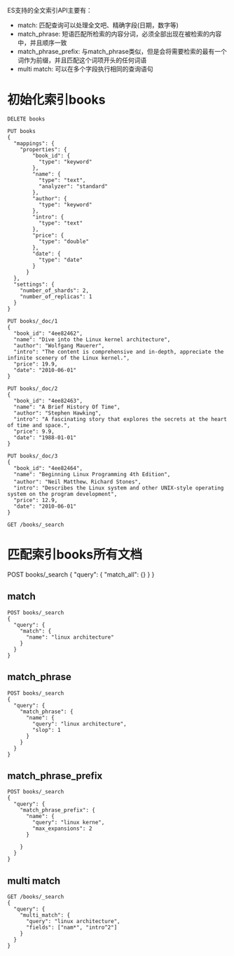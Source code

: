 

ES支持的全文索引API主要有：
- match: 匹配查询可以处理全文吧、精确字段(日期，数字等)
- match_phrase: 短语匹配所检索的内容分词，必须全部出现在被检索的内容中，并且顺序一致
- match_phrase_prefix: 与match_phrase类似，但是会将需要检索的最有一个词作为前缀，并且匹配这个词项开头的任何词语
- multi match: 可以在多个字段执行相同的查询语句


# 初始化索引books
```
DELETE books

PUT books
{
  "mappings": {
    "properties": {
        "book_id": {
          "type": "keyword"
        },
        "name": {
          "type": "text",
          "analyzer": "standard"
        },
        "author": {
          "type": "keyword"
        },
        "intro": {
          "type": "text"
        },
        "price": {
          "type": "double"
        },
        "date": {
          "type": "date"
        }
      }
  },
  "settings": {
    "number_of_shards": 2,
    "number_of_replicas": 1
  }
}

PUT books/_doc/1
{
  "book_id": "4ee82462",
  "name": "Dive into the Linux kernel architecture",
  "author": "Wolfgang Mauerer",
  "intro": "The content is comprehensive and in-depth, appreciate the infinite scenery of the Linux kernel.",
  "price": 19.9,
  "date": "2010-06-01"
}

PUT books/_doc/2
{
  "book_id": "4ee82463",
  "name": "A Brief History Of Time",
  "author": "Stephen Hawking",
  "intro": "A fascinating story that explores the secrets at the heart of time and space.",
  "price": 9.9,
  "date": "1988-01-01"
}

PUT books/_doc/3
{
  "book_id": "4ee82464",
  "name": "Beginning Linux Programming 4th Edition",
  "author": "Neil Matthew、Richard Stones",
  "intro": "Describes the Linux system and other UNIX-style operating system on the program development",
  "price": 12.9,
  "date": "2010-06-01"
}

GET /books/_search
```

# 匹配索引books所有文档
POST books/_search
{
  "query": {
    "match_all": {}
  }
}


## match
```
POST books/_search
{
  "query": {
    "match": {
      "name": "linux architecture"
    }
  }
}
```

## match_phrase

```
POST books/_search
{
  "query": {
    "match_phrase": {
      "name": {
        "query": "linux architecture",
        "slop": 1
      }
    }
  }
}
```
## match_phrase_prefix
```
POST books/_search
{
  "query": {
    "match_phrase_prefix": {
      "name": {
        "query": "linux kerne",
        "max_expansions": 2
      }
      
    }
  }
}
```


## multi match

```
GET /books/_search
{
  "query": {
    "multi_match": {
      "query": "linux architecture",
      "fields": ["nam*", "intro^2"]
    }
  }
}



```


















































































































